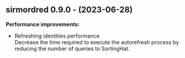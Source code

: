 ## sirmordred 0.9.0 - (2023-06-28)

**Performance improvements:**

 * Refreshing identities performance\
   Decrease the time required to execute the autorefresh process by
   reducing the number of queries to SortingHat.

